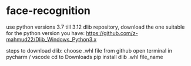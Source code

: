 # face-recognition
use python versions 3.7 till 3.12
dlib repository, download the one suitable for the python version you have:
https://github.com/z-mahmud22/Dlib_Windows_Python3.x

steps to download dlib:
choose .whl file from github
open terminal in pycharm / vscode
cd to Downloads
pip install dlib .whl file_name
